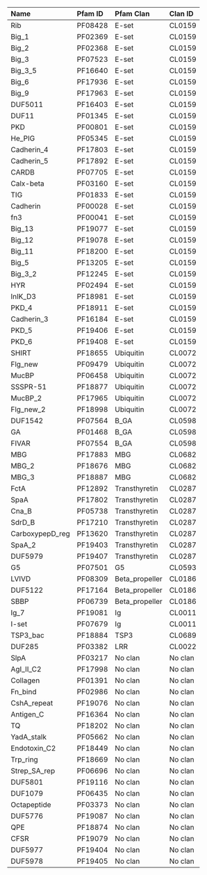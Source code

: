 | Name            | Pfam ID   | Pfam Clan      | Clan ID   |
|:----------------|:----------|:---------------|:----------|
| Rib             | PF08428   | E-set          | CL0159    |
| Big_1           | PF02369   | E-set          | CL0159    |
| Big_2           | PF02368   | E-set          | CL0159    |
| Big_3           | PF07523   | E-set          | CL0159    |
| Big_3_5         | PF16640   | E-set          | CL0159    |
| Big_6           | PF17936   | E-set          | CL0159    |
| Big_9           | PF17963   | E-set          | CL0159    |
| DUF5011         | PF16403   | E-set          | CL0159    |
| DUF11           | PF01345   | E-set          | CL0159    |
| PKD             | PF00801   | E-set          | CL0159    |
| He_PIG          | PF05345   | E-set          | CL0159    |
| Cadherin_4      | PF17803   | E-set          | CL0159    |
| Cadherin_5      | PF17892   | E-set          | CL0159    |
| CARDB           | PF07705   | E-set          | CL0159    |
| Calx-beta       | PF03160   | E-set          | CL0159    |
| TIG             | PF01833   | E-set          | CL0159    |
| Cadherin        | PF00028   | E-set          | CL0159    |
| fn3             | PF00041   | E-set          | CL0159    |
| Big_13          | PF19077   | E-set          | CL0159    |
| Big_12          | PF19078   | E-set          | CL0159    |
| Big_11          | PF18200   | E-set          | CL0159    |
| Big_5           | PF13205   | E-set          | CL0159    |
| Big_3_2         | PF12245   | E-set          | CL0159    |
| HYR             | PF02494   | E-set          | CL0159    |
| InlK_D3         | PF18981   | E-set          | CL0159    |
| PKD_4           | PF18911   | E-set          | CL0159    |
| Cadherin_3      | PF16184   | E-set          | CL0159    |
| PKD_5           | PF19406   | E-set          | CL0159    |
| PKD_6           | PF19408   | E-set          | CL0159    |
| SHIRT           | PF18655   | Ubiquitin      | CL0072    |
| Flg_new         | PF09479   | Ubiquitin      | CL0072    |
| MucBP           | PF06458   | Ubiquitin      | CL0072    |
| SSSPR-51        | PF18877   | Ubiquitin      | CL0072    |
| MucBP_2         | PF17965   | Ubiquitin      | CL0072    |
| Flg_new_2       | PF18998   | Ubiquitin      | CL0072    |
| DUF1542         | PF07564   | B_GA           | CL0598    |
| GA              | PF01468   | B_GA           | CL0598    |
| FIVAR           | PF07554   | B_GA           | CL0598    |
| MBG             | PF17883   | MBG            | CL0682    |
| MBG_2           | PF18676   | MBG            | CL0682    |
| MBG_3           | PF18887   | MBG            | CL0682    |
| FctA            | PF12892   | Transthyretin  | CL0287    |
| SpaA            | PF17802   | Transthyretin  | CL0287    |
| Cna_B           | PF05738   | Transthyretin  | CL0287    |
| SdrD_B          | PF17210   | Transthyretin  | CL0287    |
| CarboxypepD_reg | PF13620   | Transthyretin  | CL0287    |
| SpaA_2          | PF19403   | Transthyretin  | CL0287    |
| DUF5979         | PF19407   | Transthyretin  | CL0287    |
| G5              | PF07501   | G5             | CL0593    |
| LVIVD           | PF08309   | Beta_propeller | CL0186    |
| DUF5122         | PF17164   | Beta_propeller | CL0186    |
| SBBP            | PF06739   | Beta_propeller | CL0186    |
| Ig_7            | PF19081   | Ig             | CL0011    |
| I-set           | PF07679   | Ig             | CL0011    |
| TSP3_bac        | PF18884   | TSP3           | CL0689    |
| DUF285          | PF03382   | LRR            | CL0022    |
| SlpA            | PF03217   | No clan        | No clan   |
| AgI_II_C2       | PF17998   | No clan        | No clan   |
| Collagen        | PF01391   | No clan        | No clan   |
| Fn_bind         | PF02986   | No clan        | No clan   |
| CshA_repeat     | PF19076   | No clan        | No clan   |
| Antigen_C       | PF16364   | No clan        | No clan   |
| TQ              | PF18202   | No clan        | No clan   |
| YadA_stalk      | PF05662   | No clan        | No clan   |
| Endotoxin_C2    | PF18449   | No clan        | No clan   |
| Trp_ring        | PF18669   | No clan        | No clan   |
| Strep_SA_rep    | PF06696   | No clan        | No clan   |
| DUF5801         | PF19116   | No clan        | No clan   |
| DUF1079         | PF06435   | No clan        | No clan   |
| Octapeptide     | PF03373   | No clan        | No clan   |
| DUF5776         | PF19087   | No clan        | No clan   |
| QPE             | PF18874   | No clan        | No clan   |
| CFSR            | PF19079   | No clan        | No clan   |
| DUF5977         | PF19404   | No clan        | No clan   |
| DUF5978         | PF19405   | No clan        | No clan   |